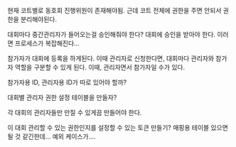 현재 코트별로 동호회 진행위원이 존재해야됨.
근데 코트 전체에 권한을 주면 안되서 권한을 분리해야된다.

대회마다 중간관리자가 들어오는걸 승인해줘야 한다?
대회에 승인을 받아야 한다.
이러면 프로세스가 복잡해진다...

참가자가 대회에 등록을 하게된다.
이때 관리자로 신청한다면, 대회마다 관리자와 참가자 역할을 구분할 수 있게 된다.
이때, 관리자면서 참가자일 수가 있다.

참가자용 ID, 관리자용 ID가 따로 있어야 할까?

대회별 관리자 권한 설정 테이블을 만들자?

각 대회의 관리자들만 만질 수 있게끔 만들어야 한다.

이 대회 관리할 수 있는 권한인지를 설정할 수 있는 토큰 만들기?
매핑용 테이블 있으면 될 것 같긴한데... 예외 케이스가....